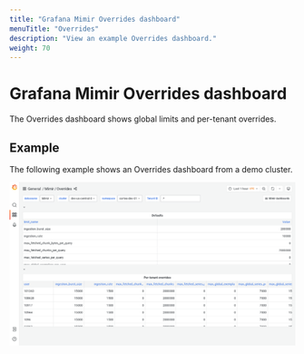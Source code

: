 ```yaml
---
title: "Grafana Mimir Overrides dashboard"
menuTitle: "Overrides"
description: "View an example Overrides dashboard."
weight: 70
---
```



# Grafana Mimir Overrides dashboard

The Overrides dashboard shows global limits and per-tenant overrides.

## Example

The following example shows an Overrides dashboard from a demo cluster.

![Grafana Mimir overrides dashboard](../../../images/dashboards/mimir-overrides.png)
